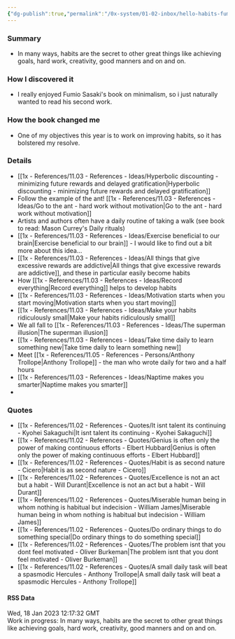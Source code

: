 ```yaml
---
{"dg-publish":true,"permalink":"/0x-system/01-02-inbox/hello-habits-fumio-sasaki/","dgShowBacklinks":false}
---
```



### Summary
- In many ways, habits are the secret to other great things like achieving goals, hard work, creativity, good manners and on and on.

### How I discovered it
- I really enjoyed Fumio Sasaki's book on minimalism, so i just naturally wanted to read his second work.

### How the book changed me
- One of my objectives this year is to work on improving habits, so it has bolstered my resolve.

### Details
- [[1x - References/11.03 - References - Ideas/Hyperbolic discounting - minimizing future rewards and delayed gratification\|Hyperbolic discounting - minimizing future rewards and delayed gratification]]
- Follow the example of the ant! [[1x - References/11.03 - References - Ideas/Go to the ant - hard work without motivation\|Go to the ant - hard work without motivation]]
- Artists and authors often have a daily routine of taking a walk (see book to read: Mason Currey's Daily rituals)
- [[1x - References/11.03 - References - Ideas/Exercise beneficial to our brain\|Exercise beneficial to our brain]] - I would like to find out a bit more about this idea...
- [[1x - References/11.03 - References - Ideas/All things that give excessive rewards are addictive\|All things that give excessive rewards are addictive]], and these in particular easily become habits
- How [[1x - References/11.03 - References - Ideas/Record everything\|Record everything]] helps to develop habits
- [[1x - References/11.03 - References - Ideas/Motivation starts when you start moving\|Motivation starts when you start moving]]
- [[1x - References/11.03 - References - Ideas/Make your habits ridiculously small\|Make your habits ridiculously small]]
- We all fall to [[1x - References/11.03 - References - Ideas/The superman illusion\|The superman illusion]]
- [[1x - References/11.03 - References - Ideas/Take time daily to learn something new\|Take time daily to learn something new]]
- Meet [[1x - References/11.05 - References - Persons/Anthony Trollope\|Anthony Trollope]] - the man who wrote daily for two and a half hours
- [[1x - References/11.03 - References - Ideas/Naptime makes you smarter\|Naptime makes you smarter]]
- 

### Quotes
- [[1x - References/11.02 - References - Quotes/It isnt talent its continuing - Kyohei Sakaguchi\|It isnt talent its continuing - Kyohei Sakaguchi]]
- [[1x - References/11.02 - References - Quotes/Genius is often only the power of making continuous efforts - Elbert Hubbard\|Genius is often only the power of making continuous efforts - Elbert Hubbard]]
- [[1x - References/11.02 - References - Quotes/Habit is as second nature - Cicero\|Habit is as second nature - Cicero]]
- [[1x - References/11.02 - References - Quotes/Excellence is not an act but a habit - Will Durant\|Excellence is not an act but a habit - Will Durant]]
- [[1x - References/11.02 - References - Quotes/Miserable human being in whom nothing is habitual but indecision - William James\|Miserable human being in whom nothing is habitual but indecision - William James]]
- [[1x - References/11.02 - References - Quotes/Do ordinary things to do something special\|Do ordinary things to do something special]]
- [[1x - References/11.02 - References - Quotes/The problem isnt that you dont feel motivated - Oliver Burkeman\|The problem isnt that you dont feel motivated - Oliver Burkeman]]
- [[1x - References/11.02 - References - Quotes/A small daily task will beat a spasmodic Hercules - Anthony Trollope\|A small daily task will beat a spasmodic Hercules - Anthony Trollope]]

#### RSS Data
<div class='date'>
Wed, 18 Jan 2023 12:17:32 GMT
</div>
<div class='description'>
Work in progress:  In many ways, habits are the secret to other great things like achieving goals, hard work, creativity, good manners and on and on.
</div>
